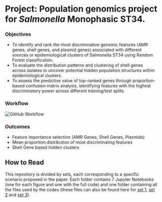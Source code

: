 # Project: Population genomics project for *Salmonella* Monophasic ST34.

### Objectives
* To identify and rank the most discriminative genomic features (AMR genes, shell genes, and plasmid genes) associated with different sources or epidemiological clusters of Salmonella ST34 using Random Forest classification.
* To evaluate the distribution patterns and clustering of shell genes across isolates to uncover potential hidden population structures within epidemiological clusters.
* To assess the predictive value of top-ranked genes through proportion-based confusion matrix analysis, identifying features with the highest discriminatory power across different training/test splits.

### Workflow
![GitHub Workflow](https://github.com/user-attachments/assets/ad481f7b-3922-467e-9f69-a9be7d830609)

<!--### Methods
description of methods

### Hypothesis Tested
add hypothesis-->

### Outcomes
* Feature importance selection (AMR Genes, Shell Genes, Plasmids)
* Mean proportion distribution of most discriminating features
* Shell Gene based hidden clusters

<!-- ### Journal
MDPI Microorganisms-->

## How to Read
This repository is divided by sets, each corresponding to a specific scenario proposed in the paper. 
Each folder contains 7 Jupyter Notebooks (one for each figure and one with the full code) and one folder containing all the files used by the codes (these files can also be found here for [set 1](https://figshare.com/s/ee922a1d35c031908978), [set 2](https://figshare.com/s/208104531264a3db6366) and [set 3](https://figshare.com/s/91557c6cf134885d08ff)).
